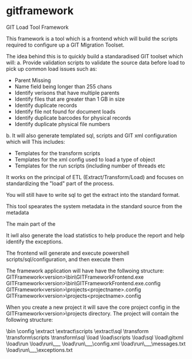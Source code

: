 # gitframework
GIT Load Tool Framework

This framework is a tool which is a frontend which will build the scripts required to configure up a GIT MIgration Toolset.

The idea behind this is to quickly build a standaradised GIT toolset which will:
a. Provide validation scripts to validate the source data before load to pick up common load issues such as:
- Parent Missing
- Name field being longer than  255 chans
- Identify verisons that have multiple parents
- Identify files that are greater than 1 GB in size
- Identify duplicate records
- Identify file not found for document loads
- Identify duplicate barcodes for physical records
- Identify duplicate physical file numbers

b. It will also generate templated sql, scripts and GIT xml configuration which will
This includes:
- Templates for the transform scripts
- Templates for the xml config used to load a type of object
- Templates for the run scripts (including number of threads etc

It works on the principal of ETL (Extract/Transform/Load) and focuses on standardizing the "load" part of the process.

You will still have to write sql to get the extract into the standard format.

This tool spearates the system metadata in the standard source from the metadata

The main part of the 

It iwll also generate the load statistics to help produce the report and help identify the exceptions.

The frontend will generate and execute powershell scripts/sql/configuration, and then execute them

The framework application will have have the follwoing structure:
GITFramework\<version>\bin\GITFrameworkFrontend.exe
GITFramework\<version>\bin\GITFrameworkFrontend.exe.config
GITFramework\<version>\projects\<projectname>.config
GITFramework\<version>\projects\<projectname>.config

When you create a new project it will save the core project config in the GITFramework\<version>\projects directory.
The project will contain the following structure:

<project top level dir>
<project top level dir>\bin
<project top level dir>\config
<project top level dir>\extract
<project top level dir>\extract\scripts
<project top level dir>\extract\sql
<project top level dir>\transform
<project top level dir>\transform\scripts
<project top level dir>\transform\sql
<project top level dir>\load
<project top level dir>\load\scripts
<project top level dir>\load\sql
<project top level dir>\load\gitxml
<project top level dir>\load\run
<project top level dir>\load\run\<DATETIMESTAMP>_<TYPEOFLOAD>_<MODE>_<THREADNO>
<project top level dir>\load\run\<DATETIMESTAMP>_<TYPEOFLOAD>_<MODE>_<THREADNO>\config.xml
<project top level dir>\load\run\<DATETIMESTAMP>_<TYPEOFLOAD>_<MODE>_<THREADNO>\messages.txt
<project top level dir>\load\run\<DATETIMESTAMP>_<TYPEOFLOAD>_<MODE>_<THREADNO>\exceptions.txt
  


